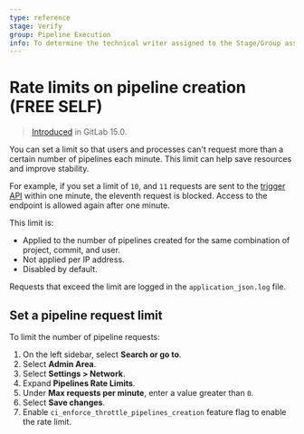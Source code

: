 ```yaml
---
type: reference
stage: Verify
group: Pipeline Execution
info: To determine the technical writer assigned to the Stage/Group associated with this page, see https://about.gitlab.com/handbook/product/ux/technical-writing/#assignments
---
```


# Rate limits on pipeline creation **(FREE SELF)**

> [Introduced](https://gitlab.com/gitlab-org/gitlab/-/issues/362475) in GitLab 15.0.

You can set a limit so that users and processes can't request more than a certain number of pipelines each minute. This limit can help save resources and improve stability.

For example, if you set a limit of `10`, and `11` requests are sent to the [trigger API](../../ci/triggers/index.md) within one minute,
the eleventh request is blocked. Access to the endpoint is allowed again after one minute.

This limit is:

- Applied to the number of pipelines created for the same combination of project, commit, and user.
- Not applied per IP address.
- Disabled by default.

Requests that exceed the limit are logged in the `application_json.log` file.

## Set a pipeline request limit

To limit the number of pipeline requests:

1. On the left sidebar, select **Search or go to**.
1. Select **Admin Area**.
1. Select **Settings > Network**.
1. Expand **Pipelines Rate Limits**.
1. Under **Max requests per minute**, enter a value greater than `0`.
1. Select **Save changes**.
1. Enable `ci_enforce_throttle_pipelines_creation` feature flag to enable the rate limit.
